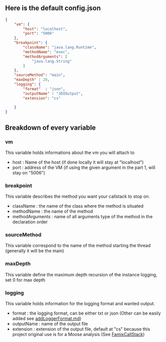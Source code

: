 ## Here is the default config.json

```json
{
	"vm": {
		"host": "localhost",
		"port": "5006"
	},
	"breakpoint": {
		"className": "java.lang.Runtime",
		"methodName": "exec",
		"methodArguments": [
			"java.lang.String"
		]
	},
	"sourceMethod": "main",
	"maxDepth" : 20,
	"logging": {
		"format"  : "json",
		"outputName" : "JDIOutput",
		"extension": "cs"
		
	}
}
```

## Breakdown of every variable

### vm
This variable holds informations about the vm you will attach to
- host : Name of the host (if done locally it will stay at "localhost")
- port : address of the VM (if using the given argument in the part 1, will stay on "5006")

### breakpoint
This variable describes the method you want your callstack to stop on.
- className :  the name of the class where the method is situated
- methodName : the name of the method
- methodArguments : name of all arguments type of the method in the declaration order

### sourceMethod
This variable correspond to the name of the method starting the thread (generally it will be the main)

### maxDepth
This variable define the maximum depth recursion of the instance logging, set 0 for max depth


### logging
This variable holds information for the logging format and wanted output.
- format : the logging format, can be either txt or json (Other can be easily added see [addLoggerFormat.md](./addLoggerFormat.md))
- outputName : name of the output file
- extension : extension of the output file, default at "cs" because this project original use is for a Moose analysis (See [FamixCallStack](https://github.com/LeoDefossez/FamixCallStack#))